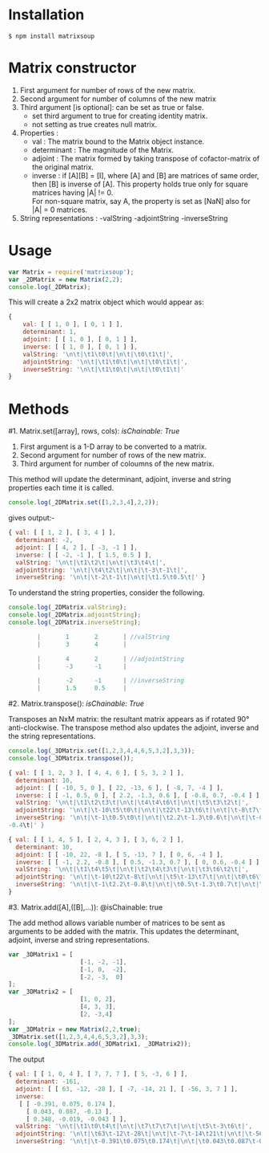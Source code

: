 Installation
============
```shell
$ npm install matrixsoup
```

Matrix constructor
==================
1. First argument for number of rows of the new matrix.
2. Second argument for number of columns of the new matrix
3. Third argument [is optional]: can be set as true or false. 
	- set third argument to true for creating identity matrix.
	- not setting as true creates null matrix.
4. Properties :
	- val 			: The matrix bound to the Matrix object instance. 
	- determinant	: The magnitude of the Matrix.
	- adjoint 		: The matrix formed by taking transpose of 
						cofactor-matrix of the original matrix.
	- inverse 		: if [A][B] = [I], where [A] and [B] are matrices of same order, 
						then [B] is inverse of [A]. This property holds true only 
						for square matrices having |A| != 0.						
						For non-square matrix, say A, the property 
						is set as [NaN] also for |A| = 0 matrices.
5. String representations :
	-valString
	-adjointString
	-inverseString

Usage
=====
```javascript
var Matrix = require('matrixsoup');
var _2DMatrix = new Matrix(2,2);
console.log(_2DMatrix);
```
This will create a 2x2 matrix object which would appear as:
```javascript
{ 
	val: [ [ 1, 0 ], [ 0, 1 ] ],
	determinant: 1,
	adjoint: [ [ 1, 0 ], [ 0, 1 ] ],
	inverse: [ [ 1, 0 ], [ 0, 1 ] ],
	valString: '\n\t|\t1\t0\t|\n\t|\t0\t1\t|',
	adjointString: '\n\t|\t1\t0\t|\n\t|\t0\t1\t|',
	inverseString: '\n\t|\t1\t0\t|\n\t|\t0\t1\t|'
}

```

Methods
========
#1. Matrix.set([array], rows, cols): 
_isChainable: True_

1. First argument is a 1-D array to be converted to a matrix.
2. Second argument for number of rows of the new matrix.
3. Third argument for number of coloumns of the new matrix.

This method will update the determinant, adjoint, inverse and string properties
each time it is called.

```javascript
console.log(_2DMatrix.set([1,2,3,4],2,2));
```
gives output:-
```javascript
{ val: [ [ 1, 2 ], [ 3, 4 ] ],
  determinant: -2,
  adjoint: [ [ 4, 2 ], [ -3, -1 ] ],
  inverse: [ [ -2, -1 ], [ 1.5, 0.5 ] ],
  valString: '\n\t|\t1\t2\t|\n\t|\t3\t4\t|',
  adjointString: '\n\t|\t4\t2\t|\n\t|\t-3\t-1\t|',
  inverseString: '\n\t|\t-2\t-1\t|\n\t|\t1.5\t0.5\t|' }
```
To understand the string properties, consider the following.
```javascript
console.log(_2DMatrix.valString);
console.log(_2DMatrix.adjointString);
console.log(_2DMatrix.inverseString);
```

```javascript
        |       1       2       | //valString
        |       3       4       |

        |       4       2       | //adjointString
        |       -3      -1      |

        |       -2      -1      | //inverseString
        |       1.5     0.5     |
```

#2. Matrix.transpose(): 
_isChainable: True_

Transposes an NxM matrix: the resultant matrix appears as if rotated 90° anti-clockwise.
The transpose method also updates the adjoint, inverse and the string representations.

```javascript
console.log(_3DMatrix.set([1,2,3,4,4,6,5,3,2],3,3));
console.log(_3DMatrix.transpose());
```

```javascript
{ val: [ [ 1, 2, 3 ], [ 4, 4, 6 ], [ 5, 3, 2 ] ],									//Notice this...
  determinant: 10,
  adjoint: [ [ -10, 5, 0 ], [ 22, -13, 6 ], [ -8, 7, -4 ] ],						//and this...
  inverse: [ [ -1, 0.5, 0 ], [ 2.2, -1.3, 0.6 ], [ -0.8, 0.7, -0.4 ] ],				//this as well...
  valString: '\n\t|\t1\t2\t3\t|\n\t|\t4\t4\t6\t|\n\t|\t5\t3\t2\t|',
  adjointString: '\n\t|\t-10\t5\t0\t|\n\t|\t22\t-13\t6\t|\n\t|\t-8\t7\t-4\t|',
  inverseString: '\n\t|\t-1\t0.5\t0\t|\n\t|\t2.2\t-1.3\t0.6\t|\n\t|\t-0.8\t0.7\t
-0.4\t|' }

{ val: [ [ 1, 4, 5 ], [ 2, 4, 3 ], [ 3, 6, 2 ] ],											//the value transposed
  determinant: 10,																			//determinant stays the same
  adjoint: [ [ -10, 22, -8 ], [ 5, -13, 7 ], [ 0, 6, -4 ] ],								//adjoing is transposed
  inverse: [ [ -1, 2.2, -0.8 ], [ 0.5, -1.3, 0.7 ], [ 0, 0.6, -0.4 ] ],						//and so is the inverse!
  valString: '\n\t|\t1\t4\t5\t|\n\t|\t2\t4\t3\t|\n\t|\t3\t6\t2\t|',
  adjointString: '\n\t|\t-10\t22\t-8\t|\n\t|\t5\t-13\t7\t|\n\t|\t0\t6\t-4\t|',				//this has impacted the
  inverseString: '\n\t|\t-1\t2.2\t-0.8\t|\n\t|\t0.5\t-1.3\t0.7\t|\n\t|\t0\t0.6\t-0.4\t|'	//string representations
}  																		//Cool! right?
```

#3. Matrix.add([A],([B],...)):
@isChainable: true

The add method allows variable number of matrices to be sent as arguments to be added with the matrix.
This updates the determinant, adjoint, inverse and string representations.

```javascript
var _3DMatrix1 = [
					[-1, -2, -1],
					[-1, 0,  -2],
					[-2, -3,  0]
];
var _3DMatrix2 = [
					[1, 0, 2],
					[4, 3, 3],
					[2, -3,4]
];
var _3DMatrix = new Matrix(2,2,true);	
_3DMatrix.set([1,2,3,4,4,6,5,3,2],3,3);
console.log(_3DMatrix.add(_3DMatrix1, _3DMatrix2));
```
The output
```javascript
{ val: [ [ 1, 0, 4 ], [ 7, 7, 7 ], [ 5, -3, 6 ] ],
  determinant: -161,
  adjoint: [ [ 63, -12, -28 ], [ -7, -14, 21 ], [ -56, 3, 7 ] ],
  inverse:
   [ [ -0.391, 0.075, 0.174 ],
     [ 0.043, 0.087, -0.13 ],
     [ 0.348, -0.019, -0.043 ] ],
  valString: '\n\t|\t1\t0\t4\t|\n\t|\t7\t7\t7\t|\n\t|\t5\t-3\t6\t|',
  adjointString: '\n\t|\t63\t-12\t-28\t|\n\t|\t-7\t-14\t21\t|\n\t|\t-56\t3\t7\t|',
  inverseString: '\n\t|\t-0.391\t0.075\t0.174\t|\n\t|\t0.043\t0.087\t-0.13\t|\n\t|\t0.348\t-0.019\t-0.043\t|' }
```






